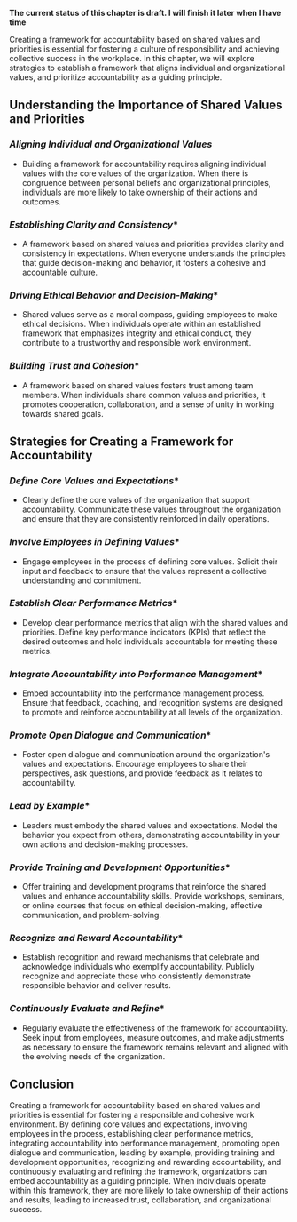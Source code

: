 **The current status of this chapter is draft. I will finish it later when I have time**

Creating a framework for accountability based on shared values and priorities is essential for fostering a culture of responsibility and achieving collective success in the workplace. In this chapter, we will explore strategies to establish a framework that aligns individual and organizational values, and prioritize accountability as a guiding principle.

**Understanding the Importance of Shared Values and Priorities**
----------------------------------------------------------------

### *Aligning Individual and Organizational Values*

* Building a framework for accountability requires aligning individual values with the core values of the organization. When there is congruence between personal beliefs and organizational principles, individuals are more likely to take ownership of their actions and outcomes.

### *Establishing Clarity and Consistency*\*

* A framework based on shared values and priorities provides clarity and consistency in expectations. When everyone understands the principles that guide decision-making and behavior, it fosters a cohesive and accountable culture.

### *Driving Ethical Behavior and Decision-Making*\*

* Shared values serve as a moral compass, guiding employees to make ethical decisions. When individuals operate within an established framework that emphasizes integrity and ethical conduct, they contribute to a trustworthy and responsible work environment.

### *Building Trust and Cohesion*\*

* A framework based on shared values fosters trust among team members. When individuals share common values and priorities, it promotes cooperation, collaboration, and a sense of unity in working towards shared goals.

**Strategies for Creating a Framework for Accountability**
----------------------------------------------------------

### *Define Core Values and Expectations*\*

* Clearly define the core values of the organization that support accountability. Communicate these values throughout the organization and ensure that they are consistently reinforced in daily operations.

### *Involve Employees in Defining Values*\*

* Engage employees in the process of defining core values. Solicit their input and feedback to ensure that the values represent a collective understanding and commitment.

### *Establish Clear Performance Metrics*\*

* Develop clear performance metrics that align with the shared values and priorities. Define key performance indicators (KPIs) that reflect the desired outcomes and hold individuals accountable for meeting these metrics.

### *Integrate Accountability into Performance Management*\*

* Embed accountability into the performance management process. Ensure that feedback, coaching, and recognition systems are designed to promote and reinforce accountability at all levels of the organization.

### *Promote Open Dialogue and Communication*\*

* Foster open dialogue and communication around the organization's values and expectations. Encourage employees to share their perspectives, ask questions, and provide feedback as it relates to accountability.

### *Lead by Example*\*

* Leaders must embody the shared values and expectations. Model the behavior you expect from others, demonstrating accountability in your own actions and decision-making processes.

### *Provide Training and Development Opportunities*\*

* Offer training and development programs that reinforce the shared values and enhance accountability skills. Provide workshops, seminars, or online courses that focus on ethical decision-making, effective communication, and problem-solving.

### *Recognize and Reward Accountability*\*

* Establish recognition and reward mechanisms that celebrate and acknowledge individuals who exemplify accountability. Publicly recognize and appreciate those who consistently demonstrate responsible behavior and deliver results.

### *Continuously Evaluate and Refine*\*

* Regularly evaluate the effectiveness of the framework for accountability. Seek input from employees, measure outcomes, and make adjustments as necessary to ensure the framework remains relevant and aligned with the evolving needs of the organization.

**Conclusion**
--------------

Creating a framework for accountability based on shared values and priorities is essential for fostering a responsible and cohesive work environment. By defining core values and expectations, involving employees in the process, establishing clear performance metrics, integrating accountability into performance management, promoting open dialogue and communication, leading by example, providing training and development opportunities, recognizing and rewarding accountability, and continuously evaluating and refining the framework, organizations can embed accountability as a guiding principle. When individuals operate within this framework, they are more likely to take ownership of their actions and results, leading to increased trust, collaboration, and organizational success.
